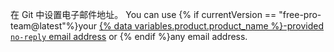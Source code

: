 在 Git 中设置电子邮件地址。 You can use {% if currentVersion == "free-pro-team@latest"%}your [{% data variables.product.product_name %}-provided `no-reply` email address](/articles/setting-your-commit-email-address) or {% endif %}any email address.
